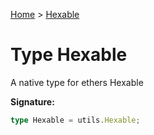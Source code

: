 [Home](../index.md) &gt; [Hexable](./hexable.md)

# Type Hexable

A native type for ethers Hexable

<b>Signature:</b>

```typescript
type Hexable = utils.Hexable;
```
